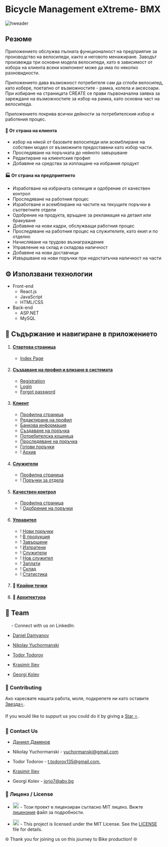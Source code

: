 # <b>Bicycle Management eXtreme- BMX</b>

![hweader](https://github.com/airfanBG/SoftuniBMX/assets/693307/ca4ea5d2-f7f4-449c-b83c-59e0e1e312e8)

## Резюме

Приложението обслужва пълната функционалност на предприятие за производство на велосипеди, както и неговото менажиране. Заводът произвежда три основни модела велосипеди, като в зависимост от избора на клиента всеки компонент може да има по няколко разновидности.

Приложението дава възможност потребителя сам да сглоби велосипед, като избере, поетапно от възможностите - рамка, колела и аксесоари.
При избиране на страницата CREATE се прави първоначална заявка за зареждане на възможностите за избор на рамка, като основна част на велосипеда.

Приложението покрива всички дейности за потребителския избор и работения процес.

#### 👤 От страна на клиента

- избор на някой от базовите велосипеди или асемблиране на собствен модел от възможните предоставени като избор части.
- Проследяване на поръчката до нейното завършване
- Редактиране на клиентския профил
- Добавяне на средства за изплащане на избрания продукт

#### 🏭 От страна на предприятието

- Изработване на избраната селекция и одобрение от качествен контрол
- Проследяване на работния процес
- Изработване и асемблиране на частите на текущите поръчки в съответните отдели
- Одобрение на продукта, връщане за рекламация на детаил или бракуване
- Добавяне на нови кадри, обслужващи работния процес
- Проследяване на работния процес на служителите, като екип и по отделно
- Начисляване на трудово възнаграждение
- Управление на склад и складова наличност
- Добавяне на нови доставчици
- Извършване на нови поръчки при недостатъчна наличност на части

## ⚙️ Използвани технологии

- Front-end
  - React.js
  - JavaScript
  - HTML/CSS
- Back-end
  - ASP.NET
  - MySQL

## 📃 Съдържание и навигиране в приложението

1. <h4 style='text-decoration:underline'>Стартова страница</h4>

   - [Index Page](/FrontEndReadMeFiles/IndexPage/indexPage.md)

2. <h4 style='text-decoration:underline'>Създаване на профил и влизане в системата</h4>

   - [Registration](/FrontEndReadMeFiles/Autentication/Register.md)
   - [Login](/FrontEndReadMeFiles/Autentication/Login.md)
   - [Forgot password](/FrontEndReadMeFiles/Autentication/ForgotPassword.md)

3. <h4 style='text-decoration:underline'>Клиент</h4>

   - [Профилна страница](/FrontEndReadMeFiles/ClientFiles/Profile.md)
   - [Редактиране на профил](/FrontEndReadMeFiles/ClientFiles/EditProfile.md)
   - [Банкова информация](/FrontEndReadMeFiles/ClientFiles/Bank.md)
   - [Създаване на поръчка](/FrontEndReadMeFiles/ClientFiles/Order.md)
   - [Потребителска кошница](/FrontEndReadMeFiles/ClientFiles/Cart.md)
   - [Проследяване на поръчка](/FrontEndReadMeFiles/ClientFiles/TrackOrder.md)
   - [Готови поръчки](/FrontEndReadMeFiles/ClientFiles/Ready.md)
   - ! [Архив](/FrontEndReadMeFiles/ClientFiles/Archive.md)

4. <h4 style='text-decoration:underline'>Служители</h4>

   - [Профилна страница](/FrontEndReadMeFiles/ClientFiles/Profile.md)
   - ! [Поръчки за отдела](/FrontEndReadMeFiles/Employee/EditProfile.md)

5. <h4 style='text-decoration:underline'> Качествен контрол</h4>

   - [Профилна страница](/FrontEndReadMeFiles/ClientFiles/Profile.md)
   - ! [Одобрение на поръчки](/FrontEndReadMeFiles/Manager/NewOrders.md)

6. <h4 style='text-decoration:underline'>Управител</h4>

   - ! [Нови поръчки](/FrontEndReadMeFiles/Manager/NewOrders.md)
   - ! [В продукция](/FrontEndReadMeFiles/Manager/Production.md)
   - ! [Завършени]()
   - ! [Изпратени]()
   - ! [Служители](/FrontEndReadMeFiles/Manager/Employers.md)
   - ! [Нов служител](/FrontEndReadMeFiles/Manager/AddEmployee.md)
   - ! [Заплати](/FrontEndReadMeFiles/Manager/)
   - ! [Склад]()
   - ! [Статистика]()

<!-- 7. <h4 style='text-decoration:underline'>[Крайни точки](/ReadMeFiles_BE)</h4> -->

7. #### 📍 [Крайни точки](/BE_README.md)

8. #### 🔗 [Архитектура](http://yuchormanski.free.bg/bikes/high-level-dependencies.html)

## 👥 Team

<img src="https://cdn-icons-png.flaticon.com/256/174/174857.png" width="15"> - Connect with us on LinkedIn:

- [Daniel Damyanov ]()

- [Nikolay Yuchormanski](www.linkedin.com/in/nikolay-yuchormanski-b34975255)

- [Todor Todorov](https://www.linkedin.com/in/тодор-тодоров-178aaa263/)

- [Krasimir Iliev](https://www.linkedin.com/in/krasimir-iliev-bb4189238/)

- [Georgi Kolev](www.linkedin.com/in/george-kolev-b37005109)

### 🤝 Contributing

Ако харесвате нашата работа, моля, подкрепете ни като оставите <!-- Place this tag where you want the button to render. -->
<a class="github-button" href="https://github.com/airfanBG/SoftuniBMX" data-color-scheme="no-preference: light; light: light; dark: dark;" data-icon="octicon-star" data-size="large" aria-label="Star airfanBG/SoftuniBMX on GitHub">Звезда⭐</a>.

If you would like to suppurt us you could do it by giving a <!-- Place this tag where you want the button to render. -->
<a class="github-button" href="https://github.com/airfanBG/SoftuniBMX" data-color-scheme="no-preference: light; light: light; dark: dark;" data-icon="octicon-star" data-size="large" aria-label="Star airfanBG/SoftuniBMX on GitHub">Star ⭐</a>.

### 📧 Contact Us

- [Даниел Дамянов]()

- Nikolay Yuchormanski - [yuchormanski@gmail.com](mailto:yuchormanski@gmail.com)

- Todor Todorov - [t.todorov135@gmail.com,](mailto:t.todorov135@gmail.com)

- [Krasimir Iliev]()

- Georgi Kolev - [jorjo7@abv.bg](mailto:jorjo7@abv.bg)

### 📜 Лиценз / License

- <img src="https://flagpedia.net/data/flags/h120/bg.webp" width="20"> - Този проект е лицензиран съгласно MIT лиценз. Вижте [лицензния](https://github.com/airfanBG/SoftuniBMX/tree/develop?tab=License-1-ov-file) файл за подробности.

- <img src="https://flagpedia.net/data/flags/w580/gb.webp" width="20" /> - This project is licensed under the MIT License. See the [LICENSE](https://github.com/airfanBG/SoftuniBMX/tree/develop?tab=License-1-ov-file) file for details.

🌐 Thank you for joining us on this journey to Bike production! 🌐

